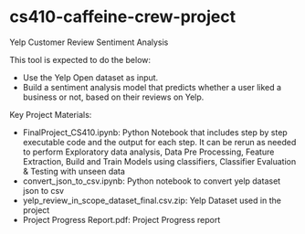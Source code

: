 # cs410-caffeine-crew-project
Yelp Customer Review Sentiment Analysis

This tool is expected to do the below:
- Use the Yelp Open dataset as input.
- Build a sentiment analysis model that predicts whether a user liked a business or not, based on their reviews on Yelp.

Key Project Materials:
- FinalProject_CS410.ipynb: Python Notebook that includes step by step executable code and the output for each step. It can be rerun as needed to perform Exploratory data analysis, Data Pre Processing, Feature Extraction, Build and Train Models using classifiers, Classifier Evaluation & Testing with unseen data
- convert_json_to_csv.ipynb: Python notebook to convert yelp dataset json to csv
- yelp_review_in_scope_dataset_final.csv.zip: Yelp Dataset used in the project
- Project Progress Report.pdf: Project Progress report


